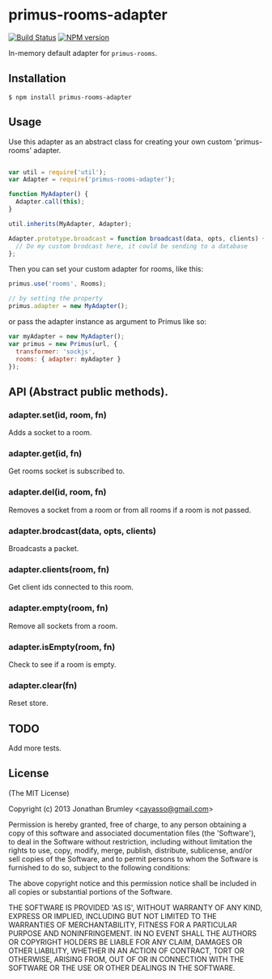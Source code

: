 # primus-rooms-adapter

[![Build Status](https://travis-ci.org/cayasso/primus-rooms-adapter.png?branch=master)](https://travis-ci.org/cayasso/primus-rooms-adapter)
[![NPM version](https://badge.fury.io/js/primus-rooms-adapter.png)](http://badge.fury.io/js/primus-rooms-adapter)

In-memory default adapter for `primus-rooms`.

## Installation

```
$ npm install primus-rooms-adapter
```

## Usage

Use this adapter as an abstract class for creating your own custom 'primus-rooms' adapter.


```javascript

var util = require('util');
var Adapter = require('primus-rooms-adapter');

function MyAdapter() {
  Adapter.call(this);
}

util.inherits(MyAdapter, Adapter);

Adapter.prototype.broadcast = function broadcast(data, opts, clients) {
  // Do my custom brodcast here, it could be sending to a database
};

```

Then you can set your custom adapter for rooms, like this:

```javascript
primus.use('rooms', Rooms);

// by setting the property
primus.adapter = new MyAdapter();
```

or pass the adapter instance as argument to Primus like so:

```javascript
var myAdapter = new MyAdapter();
var primus = new Primus(url, {
  transformer: 'sockjs',
  rooms: { adapter: myAdapter }
});
```

## API (Abstract public methods).

### adapter.set(id, room, fn)

Adds a socket to a room.

### adapter.get(id, fn)

Get rooms socket is subscribed to.

### adapter.del(id, room, fn)

Removes a socket from a room or from all rooms if a room is not passed.

### adapter.brodcast(data, opts, clients)

Broadcasts a packet.

### adapter.clients(room, fn)

Get client ids connected to this room.

### adapter.empty(room, fn)

Remove all sockets from a room.

### adapter.isEmpty(room, fn)

Check to see if a room is empty.

### adapter.clear(fn)

Reset store.


## TODO

Add more tests.

## License

(The MIT License)

Copyright (c) 2013 Jonathan Brumley &lt;cayasso@gmail.com&gt;

Permission is hereby granted, free of charge, to any person obtaining
a copy of this software and associated documentation files (the
'Software'), to deal in the Software without restriction, including
without limitation the rights to use, copy, modify, merge, publish,
distribute, sublicense, and/or sell copies of the Software, and to
permit persons to whom the Software is furnished to do so, subject to
the following conditions:

The above copyright notice and this permission notice shall be
included in all copies or substantial portions of the Software.

THE SOFTWARE IS PROVIDED 'AS IS', WITHOUT WARRANTY OF ANY KIND,
EXPRESS OR IMPLIED, INCLUDING BUT NOT LIMITED TO THE WARRANTIES OF
MERCHANTABILITY, FITNESS FOR A PARTICULAR PURPOSE AND NONINFRINGEMENT.
IN NO EVENT SHALL THE AUTHORS OR COPYRIGHT HOLDERS BE LIABLE FOR ANY
CLAIM, DAMAGES OR OTHER LIABILITY, WHETHER IN AN ACTION OF CONTRACT,
TORT OR OTHERWISE, ARISING FROM, OUT OF OR IN CONNECTION WITH THE
SOFTWARE OR THE USE OR OTHER DEALINGS IN THE SOFTWARE.
